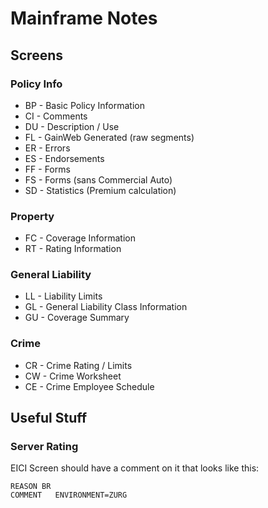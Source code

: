 # Mainframe Notes

## Screens

### Policy Info

* BP - Basic Policy Information
* CI - Comments
* DU - Description / Use
* FL - GainWeb Generated (raw segments)
* ER - Errors
* ES - Endorsements
* FF - Forms
* FS - Forms (sans Commercial Auto)
* SD - Statistics (Premium calculation)

### Property
* FC - Coverage Information
* RT - Rating Information

### General Liability
* LL - Liability Limits
* GL - General Liability Class Information
* GU - Coverage Summary

### Crime
* CR - Crime Rating / Limits
* CW - Crime Worksheet
* CE - Crime Employee Schedule

## Useful Stuff

### Server Rating
EICI Screen should have a comment on it that looks like this:

```
REASON BR
COMMENT   ENVIRONMENT=ZURG
```
